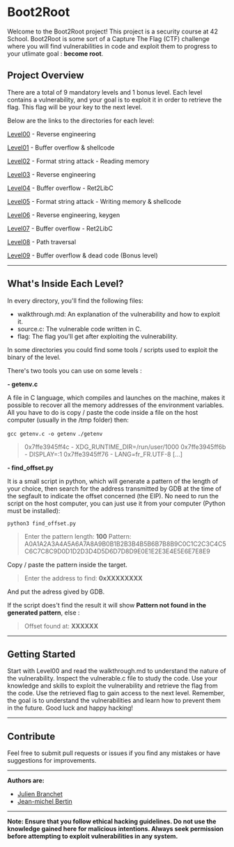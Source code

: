 # Boot2Root
Welcome to the Boot2Root project! This project is a security course at 42 School. Boot2Root is some sort of a Capture The Flag (CTF) challenge where you will find vulnerabilities in code and exploit them to progress to your utlimate goal : **become root**.

## Project Overview
There are a total of 9 mandatory levels and 1 bonus level. Each level contains a vulnerability, and your goal is to exploit it in order to retrieve the flag. This flag will be your key to the next level.

Below are the links to the directories for each level:

[Level00](./level00/walkthrough.md) - Reverse engineering

[Level01](./level01/walkthrough.md) - Buffer overflow & shellcode

[Level02](./level02/walkthrough.md) - Format string attack - Reading memory

[Level03](./level03/walkthrough.md) - Reverse engineering

[Level04](./level04/walkthrough.md) - Buffer overflow - Ret2LibC

[Level05](./level05/walkthrough.md) - Format string attack - Writing memory & shellcode

[Level06](./level06/walkthrough.md) - Reverse engineering, keygen

[Level07](./level07/walkthrough.md) - Buffer overflow - Ret2LibC

[Level08](./level08/walkthrough.md) - Path traversal

[Level09](./level09/walkthrough.md) - Buffer overflow & dead code (Bonus level)

----

## What's Inside Each Level?
In every directory, you'll find the following files:

- walkthrough.md: An explanation of the vulnerability and how to exploit it.
- source.c: The vulnerable code written in C.
- flag: The flag you'll get after exploiting the vulnerability.

In some directories you could find some tools / scripts used to exploit the binary of the level.

There's two tools you can use on some levels :

**- getenv.c**

A file in C language, which compiles and launches on the machine, makes it possible to recover all the memory addresses of the environment variables.
All you have to do is copy / paste the code inside a file on the host computer (usually in the /tmp folder) then:

``gcc getenv.c -o getenv``
``./getenv``
> 0x7ffe3945ff4c - XDG_RUNTIME_DIR=/run/user/1000
0x7ffe3945ff6b - DISPLAY=:1
0x7ffe3945ff76 - LANG=fr_FR.UTF-8
[...]

**- find_offset.py**

It is a small script in python, which will generate a pattern of the length of your choice, then search for the address transmitted by GDB at the time of the segfault to indicate the offset concerned (the EIP).
No need to run the script on the host computer, you can just use it from your computer (Python must be installed):

``python3 find_offset.py``
> Enter the pattern length: **100**
Pattern: A0A1A2A3A4A5A6A7A8A9B0B1B2B3B4B5B6B7B8B9C0C1C2C3C4C5C6C7C8C9D0D1D2D3D4D5D6D7D8D9E0E1E2E3E4E5E6E7E8E9

Copy / paste the pattern inside the target.

>Enter the address to find: **0xXXXXXXXX**

And put the adress gived by GDB.

If the script does't find the result it will show **Pattern not found in the generated pattern**, else :

> Offset found at: **XXXXXX**

----

## Getting Started
Start with Level00 and read the walkthrough.md to understand the nature of the vulnerability.
Inspect the vulnerable.c file to study the code.
Use your knowledge and skills to exploit the vulnerability and retrieve the flag from the code.
Use the retrieved flag to gain access to the next level.
Remember, the goal is to understand the vulnerabilities and learn how to prevent them in the future. Good luck and happy hacking!

----

## Contribute
Feel free to submit pull requests or issues if you find any mistakes or have suggestions for improvements.

----

**Authors are:**
- [Julien Branchet](https://github.com/blablupo)
- [Jean-michel Bertin](https://github.com/jmbertin)

----

**Note: Ensure that you follow ethical hacking guidelines. Do not use the knowledge gained here for malicious intentions. Always seek permission before attempting to exploit vulnerabilities in any system.**
